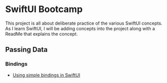 # SwiftUI Bootcamp

This project is all about deliberate practice of the various SwiftUI concepts.  As I learn SwiftUI, I will be adding concepts into the project along with a ReadMe that explains the concept.

## Passing Data
### Bindings
- [Using simple bindings in SwiftUI](https://github.com/jdhindsa/SwiftUIBootcamp/blob/main/SwiftUIBootcamp/Bindings/Simple%20Bindings/Simple%20Bindings%20in%20SwiftUI.md)